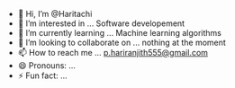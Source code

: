- 👋 Hi, I’m @Haritachi
- 👀 I’m interested in ... Software developement
- 🌱 I’m currently learning ... Machine learning algorithms 
- 💞️ I’m looking to collaborate on ... nothing at the moment
- 📫 How to reach me ... p.hariranjith555@gmail.com
- 😄 Pronouns: ...
- ⚡ Fun fact: ...

<!---
Haritachi/Haritachi is a ✨ special ✨ repository because its `README.md` (this file) appears on your GitHub profile.
You can click the Preview link to take a look at your changes.
--->
